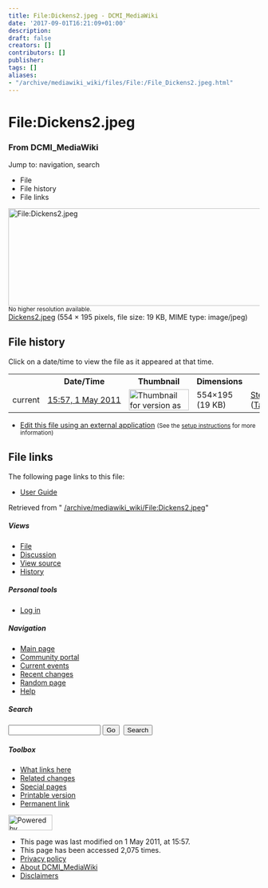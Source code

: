 ```yaml
---
title: File:Dickens2.jpeg - DCMI_MediaWiki
date: '2017-09-01T16:21:09+01:00'
description: 
draft: false
creators: []
contributors: []
publisher: 
tags: []
aliases:
- "/archive/mediawiki_wiki/files/File:/File_Dickens2.jpeg.html"
---
```


<a id="top"></a>
# File:Dickens2.jpeg

### From DCMI\_MediaWiki

Jump to: navigation, search
<!-- start content -->
- File
- File history
- File links

 [<img alt="File:Dickens2.jpeg" src="/images/e/ed/Dickens2.jpeg" width="554" height="195">](/archive/mediawiki_wiki/files/Dickens2.jpeg)  
<small>No higher resolution available.</small>  
 [Dickens2.jpeg](/images/e/ed/Dickens2.jpeg)‎ (554 × 195 pixels, file size: 19 KB, MIME type: image/jpeg)
<!-- 
NewPP limit report
Preprocessor node count: 0/1000000
Post-expand include size: 0/2097152 bytes
Template argument size: 0/2097152 bytes
Expensive parser function count: 0/100
-->
## File history

Click on a date/time to view the file as it appeared at that time.

<table class="wikitable filehistory">
  <tr>
    <td></td>
    <th>Date/Time</th>
    <th>Thumbnail</th>
    <th>Dimensions</th>
    <th>User</th>
    <th>Comment</th>
  </tr>
  <tr>
    <td>current</td>
    <td class="filehistory-selected" style="white-space: nowrap;"><a href="/archive/mediawiki_wiki/files/Dickens2.jpeg">15:57, 1 May 2011</a></td>
    <td><a href="/images/e/ed/Dickens2.jpeg"><img alt="Thumbnail for version as of 15:57, 1 May 2011" src="/images/e/ed/Dickens2.jpeg" width="120" height="42"></a></td>
    <td>554×195 <span style="white-space: nowrap;">(19 KB)</span>
    </td>
    <td>
      <a href="/index.php?title=User:StefanieRuehle&amp;action=edit&amp;redlink=1" class="new mw-userlink" title="User:StefanieRuehle (page does not exist)">StefanieRuehle</a> <span style="white-space: nowrap;"> <span class="mw-usertoollinks">(<a href="/index.php?title=User_talk:StefanieRuehle&amp;action=edit&amp;redlink=1" class="new" title="User talk:StefanieRuehle (page does not exist)">Talk</a> | <a href="/index.php/Special:Contributions/StefanieRuehle" title="Special:Contributions/StefanieRuehle">contribs</a>)</span></span>
    </td>
    <td></td>
  </tr>
</table>

  

- [Edit this file using an external application](/index.php?title=File:Dickens2.jpeg&action=edit&externaledit=true&mode=file "File:Dickens2.jpeg") <small>(See the <a href="http://www.mediawiki.org/wiki/Manual:External_editors" class="external text" rel="nofollow">setup instructions</a> for more information)</small>

## File links

The following page links to this file:

- [User Guide](/index.php/User_Guide "User Guide")

Retrieved from " [/archive/mediawiki_wiki/File:Dickens2.jpeg](/archive/mediawiki_wiki/files/File:/File:Dickens2.jpeg.html)"

<!-- end content -->

##### Views

- [File](/archive/mediawiki_wiki/files/File:/File:Dickens2.jpeg.html "View the file page [c]")
- [Discussion](/index.php?title=File_talk:Dickens2.jpeg&action=edit&redlink=1 "Discussion about the content page [t]")
- [View source](/index.php?title=File:Dickens2.jpeg&action=edit "This page is protected.
You can view its source [e]")
- [History](/index.php?title=File:Dickens2.jpeg&action=history "Past revisions of this page [h]")

##### Personal tools

- [Log in](/index.php?title=Special:UserLogin&returnto=File:Dickens2.jpeg "You are encouraged to log in; however, it is not mandatory [o]")

<script type="text/javascript"> if (window.isMSIE55) fixalpha(); </script>

##### Navigation

- [Main page](/index.php/Main_Page "Visit the main page [z]")
- [Community portal](/index.php/DCMI_MediaWiki:Community_portal "About the project, what you can do, where to find things")
- [Current events](/index.php/DCMI_MediaWiki:Current_events "Find background information on current events")
- [Recent changes](/index.php/Special:RecentChanges "The list of recent changes in the wiki [r]")
- [Random page](/index.php/Special:Random "Load a random page [x]")
- [Help](/index.php/Help:Contents "The place to find out")

##### <label for="searchInput">Search</label>

<form action="/index.php" id="searchform">
				<input type="hidden" name="title" value="Special:Search">
				<input id="searchInput" title="Search DCMI_MediaWiki" accesskey="f" type="search" name="search">
				<input type="submit" name="go" class="searchButton" id="searchGoButton" value="Go" title="Go to a page with this exact name if exists"> 
				<input type="submit" name="fulltext" class="searchButton" id="mw-searchButton" value="Search" title="Search the pages for this text">
			</form>

##### Toolbox

- [What links here](/index.php/Special:WhatLinksHere/File:Dickens2.jpeg "List of all wiki pages that link here [j]")
- [Related changes](/index.php/Special:RecentChangesLinked/File:Dickens2.jpeg "Recent changes in pages linked from this page [k]")
- [Special pages](/index.php/Special:SpecialPages "List of all special pages [q]")
- [Printable version](/index.php?title=File:Dickens2.jpeg&printable=yes "Printable version of this page [p]")
- [Permanent link](/index.php?title=File:Dickens2.jpeg&oldid=287 "Permanent link to this revision of the page")

<!-- end of the left (by default at least) column -->

 [<img src="/skins/common/images/poweredby_mediawiki_88x31.png" height="31" width="88" alt="Powered by MediaWiki">](http://www.mediawiki.org/)

- This page was last modified on 1 May 2011, at 15:57.
- This page has been accessed 2,075 times.
- [Privacy policy](/index.php/DCMI_MediaWiki:Privacy_policy "DCMI MediaWiki:Privacy policy")
- [About DCMI\_MediaWiki](/index.php/DCMI_MediaWiki:About "DCMI MediaWiki:About")
- [Disclaimers](/index.php/DCMI_MediaWiki:General_disclaimer "DCMI MediaWiki:General disclaimer")

<script>if (window.runOnloadHook) runOnloadHook();</script><!-- Served in 0.466 secs. -->
